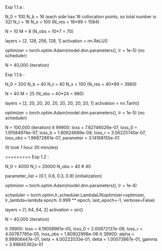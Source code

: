 Exp 1.1.a :

N_0 = 100
N_b = 16 (each side has 16 collocation points, so total number is 32)
N_t = 16
N_x = 100
(N_res = 16*99 = 1584)

N = 10
M = 8 
(N_obs = 10*7 = 70)

layers = [2, 128, 256, 128, 1]
activation = nn.ReLU()

optimizer = torch.optim.Adam(model.dnn.parameters(), lr = 1e-5)
(no scheduler)

N = 40,000  (iteration)

Exp 1.1.b : 

N_0 = 200
N_b = 40
N_t = 40
N_x = 100
(N_res = 40*99 = 3960)


N = 40
M = 25
(N_obs = 40*24 = 960)

layers = [2, 20, 20, 20, 20, 20, 20, 20, 20, 1]
activation = nn.Tanh()

optimizer = torch.optim.Adam(model.dnn.parameters(), lr = 1e-5)
(no scheduler)

N = 100,000 (iteration)
It 99900: loss = 7.62746026e-07, loss_0 = 1.91584974e-07, loss_b = 1.80624689e-08, loss_r = 3.56225740e-07, loss_obs = 1.96872861e-07, parameter = 3.14168155e-01 

(It took 1 hour 30 minutes)

=========
Exp 1.2 : 

N_0 = 4000
N_t = 20000
N_obs = 40  # 40

parameter_list = [0.1, 0.6, 0.3, 0.9]
(initialization)

optimizer = torch.optim.Adam(model.dnn.parameters(), lr = 1e-4)

scheduler = torch.optim.lr_scheduler.LambdaLR(optimizer=optimizer, lr_lambda=lambda epoch: 0.999 ** epoch, last_epoch=-1, verbose=False)

layers = [1, 64, 64, 2]
activation = sin()

N = 40,000 (iteration)

It 39900: loss = 4.19058961e-05, loss_0 = 2.00872137e-08, loss_r = 4.00767785e-05, loss_obs = 1.80902998e-06
It 39900: alpha = 9.99908447e-01, beta = 4.00222033e-01, delta = 1.00073867e-01, gamma = 3.99845362e-01





